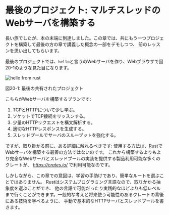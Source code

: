 <!-- # Final Project: Building a Multithreaded Web Server -->

# 最後のプロジェクト: マルチスレッドのWebサーバを構築する

<!-- It’s been a long journey, but we’ve reached the end of the book. In this -->
<!-- chapter, we’ll build one more project together to demonstrate some of the -->
<!-- concepts we covered in the final chapters, as well as recap some earlier -->
<!-- lessons. -->

長い旅でしたが、本の末端に到達しました。この章では、共にもう一つプロジェクトを構築して最後の方の章で講義した概念の一部をデモしつつ、
前のレッスンを思い出してもらいます。

<!-- For our final project, we’ll make a web server that says “hello” and looks like -->
<!-- Figure 20-1 in a web browser. -->

最後のプロジェクトでは、`hello`と言うのWebサーバを作り、Webブラウザで図20-1のような見た目になります。

![hello from rust](img/trpl20-01.png)

<!-- <span class="caption">Figure 20-1: Our final shared project</span> -->

<span class="caption">図20-1: 最後の共有されたプロジェクト</span>

<!-- Here is the plan to build the web server: -->

こちらがWebサーバを構築するプランです:

<!-- 1. Learn a bit about TCP and HTTP. -->
<!-- 2. Listen for TCP connections on a socket. -->
<!-- 3. Parse a small number of HTTP requests. -->
<!-- 4. Create a proper HTTP response. -->
<!-- 5. Improve the throughput of our server with a thread pool. -->

1. TCPとHTTPについて少し学ぶ。
2. ソケットでTCP接続をリッスンする。
3. 少量のHTTPリクエストを構文解析する。
4. 適切なHTTPレスポンスを生成する。
5. スレッドプールでサーバのスループットを強化する。

<!-- But before we get started, we should mention one detail: the method we’ll use -->
<!-- won’t be the best way to build a web server with Rust. A number of -->
<!-- production-ready crates are available on *https://crates.io/* that provide more -->
<!-- complete web server and thread pool implementations than we’ll build. -->

ですが、取り掛かる前に、ある詳細に触れるべきです: 使用する方法は、RustでWebサーバを構築する最善の方法ではないのです。
これから構築するよりもより完全なWebサーバとスレッドプールの実装を提供する製品利用可能な多くのクレートが、
*https://crates.io/* で利用可能なのです。

<!-- However, our intention in this chapter is to help you learn, not to take the -->
<!-- easy route. Because Rust is a systems programming language, we can choose the -->
<!-- level of abstraction we want to work with and can go to a lower level than is -->
<!-- possible or practical in other languages. We’ll write the basic HTTP server and -->
<!-- thread pool manually so you can learn the general ideas and techniques behind -->
<!-- the crates you might use in the future. -->

しかしながら、この章での意図は、学習の手助けであり、簡単なルートを選ぶことではありません。
Rustはシステムプログラミング言語なので、取りかかる抽象度を選ぶことができ、
他の言語で可能だったり実践的なほどよりも低レベルまで行くことができます。一般的な考えと将来使う可能性のあるクレートの背後にある技術を学べるように、
手動で基本的なHTTPサーバとスレッドプールを書きます。

